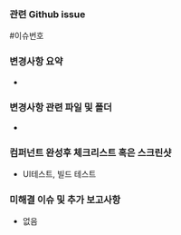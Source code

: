 ### 관련 Github issue

#이슈번호

### 변경사항 요약

-

### 변경사항 관련 파일 및 폴더

-

### 컴퍼넌트 완성후 체크리스트 혹은 스크린샷

- UI테스트, 빌드 테스트

### 미해결 이슈 및 추가 보고사항

- 없음
